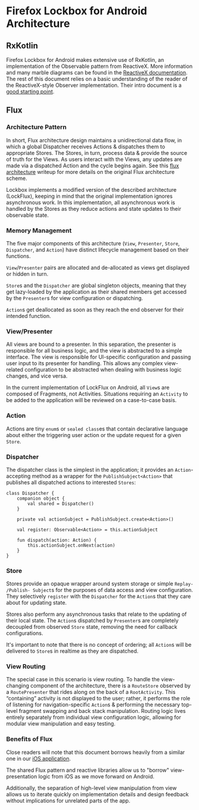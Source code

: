 # Firefox Lockbox for Android Architecture

## RxKotlin

Firefox Lockbox for Android makes extensive use of RxKotlin, an implementation of the Observable pattern from ReactiveX. More information and many marble diagrams can be found in the [ReactiveX documentation](http://reactivex.io/). The rest of this document relies on a basic understanding of the reader of the ReactiveX-style Observer implementation. Their intro document is a [good starting point](http://reactivex.io/intro.html).

## Flux

### Architecture Pattern

In short, Flux architecture design maintains a unidirectional data flow, in which a global Dispatcher receives Actions & dispatches them to appropriate Stores. The Stores, in turn, process data & provide the source of truth for the Views. As users interact with the Views, any updates are made via a dispatched Action and the cycle begins again. See this [flux architecture](https://facebook.github.io/flux/docs/overview.html) writeup for more details on the original Flux architecture scheme.

Lockbox implements a modified version of the described architecture (LockFlux), keeping in mind that the original implementation ignores asynchronous work. In this implementation, all asynchronous work is handled by the Stores as they reduce actions and state updates to their observable state.

### Memory Management

The five major components of this architecture (`View`, `Presenter`, `Store`, `Dispatcher`, and `Action`) have distinct lifecycle management based on their functions.

`View`/`Presenter` pairs are allocated and de-allocated as views get displayed or hidden in turn.

`Store`s and the `Dispatcher` are global singleton objects, meaning that they get lazy-loaded by the application as their shared members get accessed by the `Presenter`s for view configuration or dispatching.

`Action`s get deallocated as soon as they reach the end observer for their intended function.

### View/Presenter

All views are bound to a presenter. In this separation, the presenter is responsible for all business logic, and the view is abstracted to a simple interface. The view is responsible for UI-specific configuration and passing user input to its presenter for handling. This allows any complex view-related configuration to be abstracted when dealing with business logic changes, and vice versa.

In the current implementation of LockFlux on Android, all `View`s are composed of Fragments, not Activities. Situations requiring an `Activity` to be added to the application will be reviewed on a case-to-case basis.

### Action

Actions are tiny `enum`s or `sealed class`es that contain declarative language about either the triggering user action or the update request for a given `Store`.

### Dispatcher

The dispatcher class is the simplest in the application; it provides an `Action`-accepting method as a wrapper for the `PublishSubject<Action>` that publishes all dispatched actions to interested `Stores`:

```
class Dispatcher {
    companion object {
        val shared = Dispatcher()
    }

    private val actionSubject = PublishSubject.create<Action>()

    val register: Observable<Action> = this.actionSubject

    fun dispatch(action: Action) {
        this.actionSubject.onNext(action)
    }
}
```

### Store

Stores provide an opaque wrapper around system storage or simple `Replay- /Publish- Subject`s for the purposes of data access and view configuration. They selectively `register` with the `Dispatcher` for the `Action`s that they care about for updating state.

Stores also perform any asynchronous tasks that relate to the updating of their local state. The `Action`s dispatched by `Presenter`s are completely decoupled from observed `Store` state, removing the need for callback configurations.

It's important to note that there is no concept of ordering; all `Action`s will be delivered to `Store`s in realtime as they are dispatched.

### View Routing

The special case in this scenario is view routing. To handle the view-changing component of the architecture, there is a `RouteStore` observed by a `RoutePresenter` that rides along on the back of a `RootActivity`. This “containing” activity is not displayed to the user; rather, it performs the role of listening for navigation-specific `Action`s & performing the necessary top-level fragment swapping and back stack manipulation. Routing logic lives entirely separately from individual view configuration logic, allowing for modular view manipulation and easy testing.

### Benefits of Flux

Close readers will note that this document borrows heavily from a similar one in our [iOS application](https://mozilla-lockbox.github.io/lockbox-ios/architecture/).

The shared Flux pattern and reactive libraries allow us to "borrow" view-presentation logic from iOS as we move forward on Android.

Additionally, the separation of high-level view manipulation from view allows us to iterate quickly on implementation details and design feedback without implications for unrelated parts of the app.
